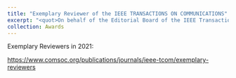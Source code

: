 ```yaml
---
title: "Exemplary Reviewer of the IEEE TRANSACTIONS ON COMMUNICATIONS"
excerpt: "<quot>On behalf of the Editorial Board of the IEEE Transaction on Communications (TCOM), I would like to thank you for your exemplary reviews for our journal; you represent fewer than 2% of all our reviewers.</quot> ---<cite>Tolga M. Duman, Editor-in-Chief of IEEE TCOM</cite><br/><img src='/images/ReTCOM.jpg'>"
collection: Awards
---
```


Exemplary Reviewers in 2021:

https://www.comsoc.org/publications/journals/ieee-tcom/exemplary-reviewers